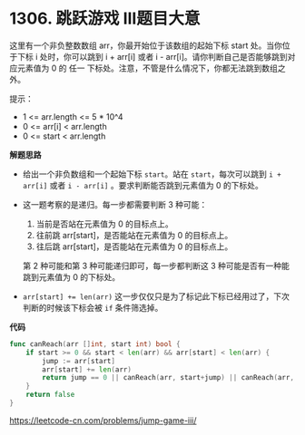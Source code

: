 # 1306. 跳跃游戏 III**题目大意**

这里有一个非负整数数组 arr，你最开始位于该数组的起始下标 start 处。当你位于下标 i 处时，你可以跳到 i + arr[i] 或者 i - arr[i]。请你判断自己是否能够跳到对应元素值为 0 的 任一 下标处。注意，不管是什么情况下，你都无法跳到数组之外。

提示：

- 1 <= arr.length <= 5 * 10^4
- 0 <= arr[i] < arr.length
- 0 <= start < arr.length

**解题思路**

- 给出一个非负数组和一个起始下标 `start`。站在 `start`，每次可以跳到 `i + arr[i]` 或者 `i - arr[i]` 。要求判断能否跳到元素值为 0 的下标处。

- 这一题考察的是递归。每一步都需要判断 3 种可能：

  1. 当前是否站在元素值为 0 的目标点上。
  2. 往前跳 arr[start]，是否能站在元素值为 0 的目标点上。
  3. 往后跳 arr[start]，是否能站在元素值为 0 的目标点上。

  第 2 种可能和第 3 种可能递归即可，每一步都判断这 3 种可能是否有一种能跳到元素值为 0 的下标处。

- `arr[start] += len(arr)` 这一步仅仅只是为了标记此下标已经用过了，下次判断的时候该下标会被 `if` 条件筛选掉。

**代码** 

```go
func canReach(arr []int, start int) bool {
	if start >= 0 && start < len(arr) && arr[start] < len(arr) {
		jump := arr[start]
		arr[start] += len(arr)
		return jump == 0 || canReach(arr, start+jump) || canReach(arr, start-jump)
	}
	return false
}
```

https://leetcode-cn.com/problems/jump-game-iii/